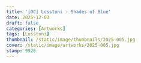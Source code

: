 ```yaml
---
title: '[OC] Lusstoni - Shades of Blue'
date: 2025-12-03
draft: false
categories: [Artworks]
tags: [Lusstoni]
thumbnail: /static/image/thumbnails/2025-005.jpg
cover: /static/image/artworks/2025-005.jpg
stamp: 9928
---
```

